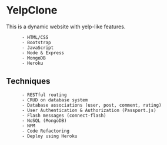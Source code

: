 # YelpClone          

This is a dynamic website with yelp-like features.

          - HTML/CSS
          - Bootstrap
          - JavaScript
          - Node & Express
          - MongoDB
          - Heroku

## Techniques
              
          - RESTful routing 
          - CRUD on database system
          - Database associations (user, post, comment, rating)       
          - User Authentication & Authorization (Passport.js) 
          - Flash messages (connect-flash)
          - NoSQL (MongoDB)
          - NPM 
          - Code Refactoring 
          - Deploy using Heroku          


